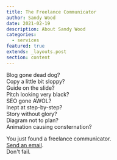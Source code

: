 ```yaml
---
title: The Freelance Communicator
author: Sandy Wood
date: 2021-02-19
description: About Sandy Wood
categories:
  - services
featured: true
extends: _layouts.post
section: content
---
```

Blog gone dead dog? </br> 
Copy a little bit sloppy?   
Guide on the slide?  
Pitch looking very black?  
SEO gone AWOL?  
Inept at step-by-step?  
Story without glory?  
Diagram not to plan?  
Animation causing consternation?  

You just found a freelance communicator.   
[Send an email](mailto:sandywood101010@gmail.com).  
Don't fail.

